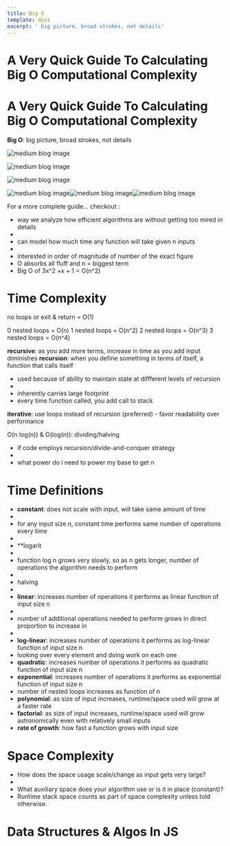 ```yaml
---
title: Big O
template: docs
excerpt: ' big picture, broad strokes, not details'
---
```


<!--StartFragment-->

# A Very Quick Guide To Calculating Big O Computational Complexity

# A Very Quick Guide To Calculating Big O Computational Complexity

**Big O**: big picture, broad strokes, not details

![medium blog image](https://miro.medium.com/max/630/0*lte81mEvgEPYXodB.png)

![medium blog image](https://miro.medium.com/max/304/1*5t2u8n1uKhioIzZIXX2zbg.png)

![medium blog image](https://miro.medium.com/max/563/1*HhXmG2cNdg8y4ZCCQGTyuQ.png)

![medium blog image](https://miro.medium.com/max/630/1*ULeXxVCDkF73GwhsxyM_2g.png)![medium blog image](https://miro.medium.com/max/900/1*hkZWlUgFyOSaLD5Uskv0tQ.png)![medium blog image](https://miro.medium.com/max/1115/1*COjzunj0-FsMJ0d7v7Z-6g.png)

For a more complete guide… checkout :

-   way we analyze how efficient algorithms are without getting too mired in details
-
-   can model how much time any function will take given n inputs
-
-   interested in order of magnitude of number of the exact figure
-   O absorbs all fluff and n = biggest term
-   Big O of 3x^2 +x + 1 = O(n^2)

# Time Complexity

no loops or exit & return = O(1)

0 nested loops = O(n) 1 nested loops = O(n^2) 2 nested loops = O(n^3) 3 nested loops = O(n^4)

**recursive**: as you add more terms, increase in time as you add input diminishes **recursion**: when you define something in terms of itself, a function that calls itself

-   used because of ability to maintain state at diffferent levels of recursion
-
-   inherently carries large footprint
-   every time function called, you add call to stack

**iterative**: use loops instead of recursion (preferred) - favor readability over performance

O(n log(n)) & O(log(n)): dividing/halving

-   if code employs recursion/divide-and-conquer strategy
-
-   what power do i need to power my base to get n

# Time Definitions

-   **constant**: does not scale with input, will take same amount of time
-
-   for any input size n, constant time performs same number of operations every time
-
-   \*\*logarit
-
-   function log n grows very slowly, so as n gets longer, number of operations the algorithm needs to perform
-
-   halving
-
-   **linear**: increases number of operations it performs as linear function of input size n
-
-   number of additional operations needed to perform grows in direct proportion to increase in
-
-   **log-linear**: increases number of operations it performs as log-linear function of input size n
-   looking over every element and doing work on each one
-   **quadratic**: increases number of operations it performs as quadratic function of input size n
-   **exponential**: increases number of operations it performs as exponential function of input size n
-   number of nested loops increases as function of n
-   **polynomial**: as size of input increases, runtime/space used will grow at a faster rate
-   **factorial**: as size of input increases, runtime/space used will grow astronomically even with relatively small inputs
-   **rate of growth**: how fast a function grows with input size

# Space Complexity

-   How does the space usage scale/change as input gets very large?
-
-   What auxiliary space does your algorithm use or is it in place (constant)?
-   Runtime stack space counts as part of space complexity unless told otherwise.

# Data Structures & Algos In JS

<!--EndFragment-->
